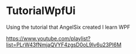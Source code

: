 # TutorialWpfUi

Using the tutorial that AngelSix created I learn WPF

https://www.youtube.com/playlist?list=PLrW43fNmjaQVYF4zgsD0oL9Iv6u23PI6M
